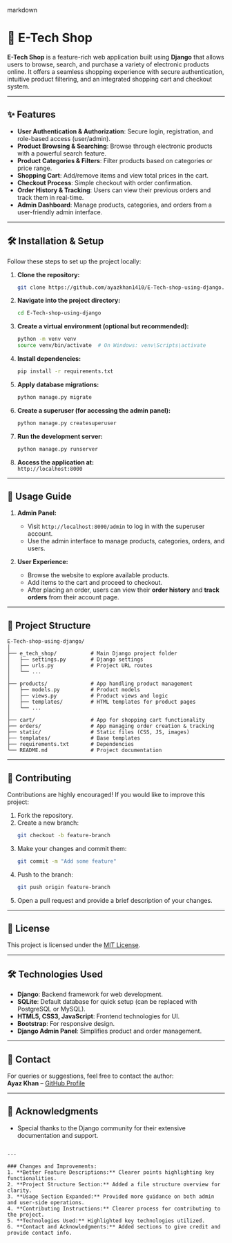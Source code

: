 markdown
# 🛒 E-Tech Shop

**E-Tech Shop** is a feature-rich web application built using **Django** that allows users to browse, search, and purchase a variety of electronic products online. It offers a seamless shopping experience with secure authentication, intuitive product filtering, and an integrated shopping cart and checkout system.

---

## ✨ Features

- **User Authentication & Authorization**: Secure login, registration, and role-based access (user/admin).  
- **Product Browsing & Searching**: Browse through electronic products with a powerful search feature.  
- **Product Categories & Filters**: Filter products based on categories or price range.  
- **Shopping Cart**: Add/remove items and view total prices in the cart.  
- **Checkout Process**: Simple checkout with order confirmation.  
- **Order History & Tracking**: Users can view their previous orders and track them in real-time.  
- **Admin Dashboard**: Manage products, categories, and orders from a user-friendly admin interface.  

---

## 🛠️ Installation & Setup

Follow these steps to set up the project locally:

1. **Clone the repository:**

   ```bash
   git clone https://github.com/ayazkhan1410/E-Tech-shop-using-django.git
   ```

2. **Navigate into the project directory:**

   ```bash
   cd E-Tech-shop-using-django
   ```

3. **Create a virtual environment (optional but recommended):**

   ```bash
   python -m venv venv
   source venv/bin/activate  # On Windows: venv\Scripts\activate
   ```

4. **Install dependencies:**

   ```bash
   pip install -r requirements.txt
   ```

5. **Apply database migrations:**

   ```bash
   python manage.py migrate
   ```

6. **Create a superuser (for accessing the admin panel):**

   ```bash
   python manage.py createsuperuser
   ```

7. **Run the development server:**

   ```bash
   python manage.py runserver
   ```

8. **Access the application at:**  
   `http://localhost:8000`

---

## 🚀 Usage Guide

1. **Admin Panel:**  
   - Visit `http://localhost:8000/admin` to log in with the superuser account.  
   - Use the admin interface to manage products, categories, orders, and users.  

2. **User Experience:**  
   - Browse the website to explore available products.  
   - Add items to the cart and proceed to checkout.  
   - After placing an order, users can view their **order history** and **track orders** from their account page.

---

## 📂 Project Structure

```plaintext
E-Tech-shop-using-django/
│
├── e_tech_shop/           # Main Django project folder
│   ├── settings.py        # Django settings
│   ├── urls.py            # Project URL routes
│   └── ...
│
├── products/              # App handling product management
│   ├── models.py          # Product models
│   ├── views.py           # Product views and logic
│   ├── templates/         # HTML templates for product pages
│   └── ...
│
├── cart/                  # App for shopping cart functionality
├── orders/                # App managing order creation & tracking
├── static/                # Static files (CSS, JS, images)
├── templates/             # Base templates
├── requirements.txt       # Dependencies
└── README.md              # Project documentation
```

---

## 🤝 Contributing

Contributions are highly encouraged! If you would like to improve this project:

1. Fork the repository.
2. Create a new branch:  
   ```bash
   git checkout -b feature-branch
   ```
3. Make your changes and commit them:  
   ```bash
   git commit -m "Add some feature"
   ```
4. Push to the branch:  
   ```bash
   git push origin feature-branch
   ```
5. Open a pull request and provide a brief description of your changes.

---

## 📝 License

This project is licensed under the [MIT License](LICENSE).

---

## 🛠 Technologies Used

- **Django**: Backend framework for web development.
- **SQLite**: Default database for quick setup (can be replaced with PostgreSQL or MySQL).
- **HTML5, CSS3, JavaScript**: Frontend technologies for UI.
- **Bootstrap**: For responsive design.
- **Django Admin Panel**: Simplifies product and order management.

---

## 📧 Contact

For queries or suggestions, feel free to contact the author:  
**Ayaz Khan** – [GitHub Profile](https://github.com/ayazkhan1410)  

---

## 🎉 Acknowledgments

- Special thanks to the Django community for their extensive documentation and support.
```

---

### Changes and Improvements:
1. **Better Feature Descriptions:** Clearer points highlighting key functionalities.
2. **Project Structure Section:** Added a file structure overview for clarity.
3. **Usage Section Expanded:** Provided more guidance on both admin and user-side operations.
4. **Contributing Instructions:** Clearer process for contributing to the project.
5. **Technologies Used:** Highlighted key technologies utilized.
6. **Contact and Acknowledgments:** Added sections to give credit and provide contact info.  
